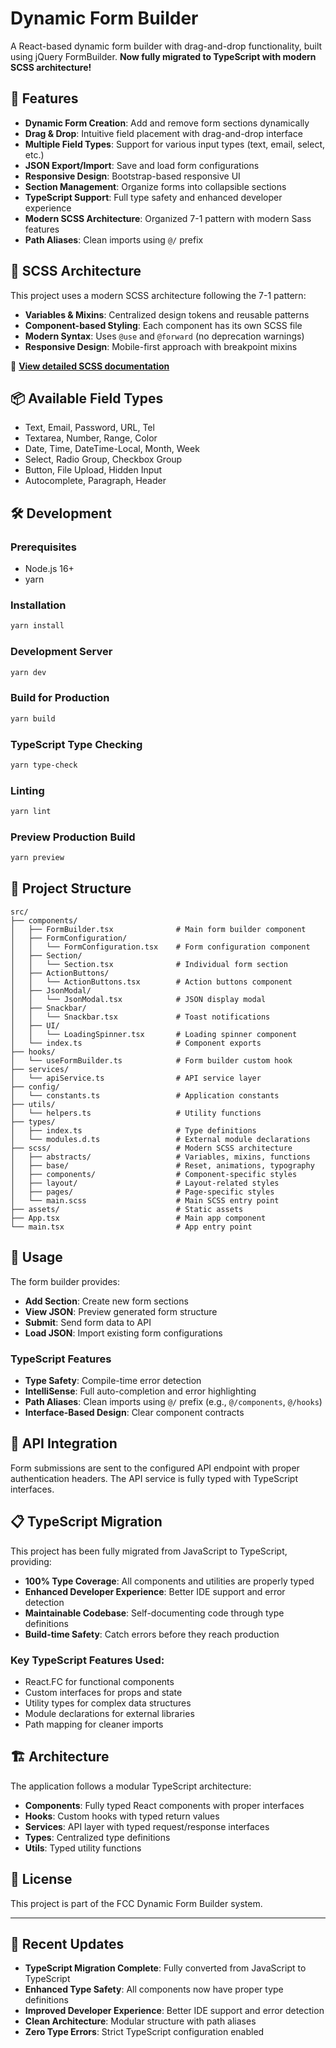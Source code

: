 # Dynamic Form Builder

A React-based dynamic form builder with drag-and-drop functionality, built using jQuery FormBuilder. **Now fully migrated to TypeScript with modern SCSS architecture!**

## 🚀 Features

- **Dynamic Form Creation**: Add and remove form sections dynamically
- **Drag & Drop**: Intuitive field placement with drag-and-drop interface
- **Multiple Field Types**: Support for various input types (text, email, select, etc.)
- **JSON Export/Import**: Save and load form configurations
- **Responsive Design**: Bootstrap-based responsive UI
- **Section Management**: Organize forms into collapsible sections
- **TypeScript Support**: Full type safety and enhanced developer experience
- **Modern SCSS Architecture**: Organized 7-1 pattern with modern Sass features
- **Path Aliases**: Clean imports using `@/` prefix

## 🎨 SCSS Architecture

This project uses a modern SCSS architecture following the 7-1 pattern:

- **Variables & Mixins**: Centralized design tokens and reusable patterns
- **Component-based Styling**: Each component has its own SCSS file
- **Modern Syntax**: Uses `@use` and `@forward` (no deprecation warnings)
- **Responsive Design**: Mobile-first approach with breakpoint mixins

📖 **[View detailed SCSS documentation](./SCSS-ARCHITECTURE.md)**

## 📦 Available Field Types

- Text, Email, Password, URL, Tel
- Textarea, Number, Range, Color  
- Date, Time, DateTime-Local, Month, Week
- Select, Radio Group, Checkbox Group
- Button, File Upload, Hidden Input
- Autocomplete, Paragraph, Header

## 🛠️ Development

### Prerequisites
- Node.js 16+
- yarn

### Installation
```bash
yarn install
```

### Development Server
```bash
yarn dev
```

### Build for Production
```bash
yarn build
```

### TypeScript Type Checking
```bash
yarn type-check
```

### Linting
```bash
yarn lint
```

### Preview Production Build
```bash
yarn preview
```

## 📁 Project Structure

```
src/
├── components/
│   ├── FormBuilder.tsx              # Main form builder component
│   ├── FormConfiguration/
│   │   └── FormConfiguration.tsx    # Form configuration component
│   ├── Section/
│   │   └── Section.tsx              # Individual form section
│   ├── ActionButtons/
│   │   └── ActionButtons.tsx        # Action buttons component
│   ├── JsonModal/
│   │   └── JsonModal.tsx            # JSON display modal
│   ├── Snackbar/
│   │   └── Snackbar.tsx             # Toast notifications
│   ├── UI/
│   │   └── LoadingSpinner.tsx       # Loading spinner component
│   └── index.ts                     # Component exports
├── hooks/
│   └── useFormBuilder.ts            # Form builder custom hook
├── services/
│   └── apiService.ts                # API service layer
├── config/
│   └── constants.ts                 # Application constants
├── utils/
│   └── helpers.ts                   # Utility functions
├── types/
│   ├── index.ts                     # Type definitions
│   └── modules.d.ts                 # External module declarations
├── scss/                            # Modern SCSS architecture
│   ├── abstracts/                   # Variables, mixins, functions
│   ├── base/                        # Reset, animations, typography  
│   ├── components/                  # Component-specific styles
│   ├── layout/                      # Layout-related styles
│   ├── pages/                       # Page-specific styles
│   └── main.scss                    # Main SCSS entry point
├── assets/                          # Static assets
├── App.tsx                          # Main app component
└── main.tsx                         # App entry point
```

## 🎯 Usage

The form builder provides:
- **Add Section**: Create new form sections
- **View JSON**: Preview generated form structure
- **Submit**: Send form data to API
- **Load JSON**: Import existing form configurations

### TypeScript Features
- **Type Safety**: Compile-time error detection
- **IntelliSense**: Full auto-completion and error highlighting
- **Path Aliases**: Clean imports using `@/` prefix (e.g., `@/components`, `@/hooks`)
- **Interface-Based Design**: Clear component contracts

## 🔧 API Integration

Form submissions are sent to the configured API endpoint with proper authentication headers. The API service is fully typed with TypeScript interfaces.

## 📋 TypeScript Migration

This project has been fully migrated from JavaScript to TypeScript, providing:

- **100% Type Coverage**: All components and utilities are properly typed
- **Enhanced Developer Experience**: Better IDE support and error detection
- **Maintainable Codebase**: Self-documenting code through type definitions
- **Build-time Safety**: Catch errors before they reach production

### Key TypeScript Features Used:
- React.FC for functional components
- Custom interfaces for props and state
- Utility types for complex data structures
- Module declarations for external libraries
- Path mapping for cleaner imports

## 🏗️ Architecture

The application follows a modular TypeScript architecture:

- **Components**: Fully typed React components with proper interfaces
- **Hooks**: Custom hooks with typed return values
- **Services**: API layer with typed request/response interfaces
- **Types**: Centralized type definitions
- **Utils**: Typed utility functions

## 📄 License

This project is part of the FCC Dynamic Form Builder system.

---

## 🎉 Recent Updates

- **TypeScript Migration Complete**: Fully converted from JavaScript to TypeScript
- **Enhanced Type Safety**: All components now have proper type definitions
- **Improved Developer Experience**: Better IDE support and error detection
- **Clean Architecture**: Modular structure with path aliases
- **Zero Type Errors**: Strict TypeScript configuration enabled
